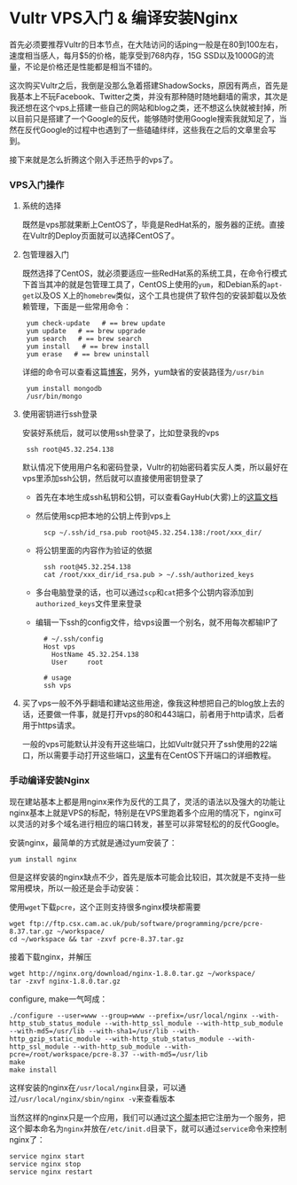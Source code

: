 # Vultr VPS入门 & 编译安装Nginx

首先必须要推荐Vultr的日本节点，在大陆访问的话ping一般是在80到100左右，速度相当感人，每月$5的价格，能享受到768内存，15G SSD以及1000G的流量，不论是价格还是性能都是相当不错的。

这次购买Vultr之后，我倒是没那么急着搭建ShadowSocks，原因有两点，首先是我基本上不玩Facebook、Twitter之类，并没有那种随时随地翻墙的需求，其次是我还想在这个vps上搭建一些自己的网站和blog之类，还不想这么快就被封掉，所以目前只是搭建了一个Google的反代，能够随时使用Google搜索我就知足了，当然在反代Google的过程中也遇到了一些磕磕绊绊，这些我在之后的文章里会写到。

接下来就是怎么折腾这个刚入手还热乎的vps了。

### VPS入门操作

1. 系统的选择

    既然是vps那就果断上CentOS了，毕竟是RedHat系的，服务器的正统。直接在Vultr的Deploy页面就可以选择CentOS了。
    
2. 包管理器入门

    既然选择了CentOS，就必须要适应一些RedHat系的系统工具，在命令行模式下首当其冲的就是包管理工具了，CentOS上使用的```yum```，和Debian系的```apt-get```以及OS X上的```homebrew```类似，这个工具也提供了软件包的安装卸载以及依赖管理，下面是一些常用命令：

        yum check-update   # == brew update
        yum update   # == brew upgrade
        yum search   # == brew search
        yum install   # == brew install
        yum erase   # == brew uninstall
        
    详细的命令可以查看这篇[博客][1]，另外，yum缺省的安装路径为```/usr/bin```
    
        yum install mongodb
        /usr/bin/mongo
        
3. 使用密钥进行ssh登录

    安装好系统后，就可以使用ssh登录了，比如登录我的vps
    
        ssh root@45.32.254.138
        
    默认情况下使用用户名和密码登录，Vultr的初始密码着实反人类，所以最好在vps里添加ssh公钥，然后就可以直接使用密钥登录了
    
    - 首先在本地生成ssh私钥和公钥，可以查看GayHub(大雾)上的[这篇文档][2]
    - 然后使用scp把本地的公钥上传到vps上

            scp ~/.ssh/id_rsa.pub root@45.32.254.138:/root/xxx_dir/
    - 将公钥里面的内容作为验证的依据
    
            ssh root@45.32.254.138
            cat /root/xxx_dir/id_rsa.pub > ~/.ssh/authorized_keys
    
    - 多台电脑登录的话，也可以通过```scp```和```cat```把多个公钥内容添加到```authorized_keys```文件里来登录
    - 编辑一下ssh的config文件，给vps设置一个别名，就不用每次都输IP了

            # ~/.ssh/config
            Host vps
              HostName 45.32.254.138
              User     root
              
            # usage
            ssh vps
            
4. 买了vps一般不外乎翻墙和建站这些用途，像我这种想把自己的blog放上去的话，还要做一件事，就是打开vps的80和443端口，前者用于http请求，后者用于https请求。

    一般的vps可能默认并没有开这些端口，比如Vultr就只开了ssh使用的22端口，所以需要手动打开这些端口，[这里][3]有在CentOS下开端口的详细教程。

### 手动编译安装Nginx

现在建站基本上都是用nginx来作为反代的工具了，灵活的语法以及强大的功能让nginx基本上就是VPS的标配，特别是在VPS里跑着多个应用的情况下，nginx可以灵活的对多个域名进行相应的端口转发，甚至可以非常轻松的的反代Google。

安装nginx，最简单的方式就是通过yum安装了：

    yum install nginx
    
但是这样安装的nginx缺点不少，首先是版本可能会比较旧，其次就是不支持一些常用模块，所以一般还是会手动安装：

使用```wget```下载```pcre```，这个正则支持很多nginx模块都需要

    wget ftp://ftp.csx.cam.ac.uk/pub/software/programming/pcre/pcre-8.37.tar.gz ~/workspace/
    cd ~/workspace && tar -zxvf pcre-8.37.tar.gz
    
接着下载nginx，并解压

    wget http://nginx.org/download/nginx-1.8.0.tar.gz ~/workspace/
    tar -zxvf nginx-1.8.0.tar.gz
    
configure, make一气呵成：

    ./configure --user=www --group=www --prefix=/usr/local/nginx --with-http_stub_status_module --with-http_ssl_module --with-http_sub_module --with-md5=/usr/lib --with-sha1=/usr/lib --with-http_gzip_static_module --with-http_stub_status_module --with-http_ssl_module --with-http_sub_module --with-pcre=/root/workspace/pcre-8.37 --with-md5=/usr/lib          
    make
    make install

这样安装的nginx在```/usr/local/nginx```目录，可以通过```/usr/local/nginx/sbin/nginx -v```来查看版本

当然这样的nginx只是一个应用，我们可以通过[这个脚本][4]把它注册为一个服务，把这个脚本命名为```nginx```并放在```/etc/init.d```目录下，就可以通过```service```命令来控制nginx了：

    service nginx start
    service nginx stop
    service nginx restart


  [1]: https://www.centos.bz/2011/07/yum-all-command-explanation/
  [2]: https://help.github.com/articles/generating-ssh-keys/
  [3]: https://www.vultr.com/docs/setup-iptables-firewall-on-centos-6
  [4]: https://gist.github.com/MrHuxu/bfc4731694e84185c93a
